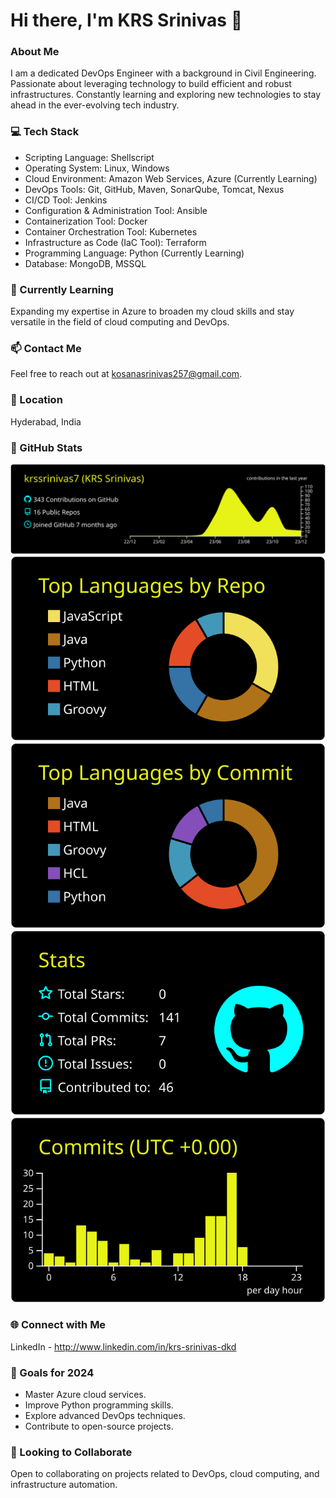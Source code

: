 # Hi there, I'm KRS Srinivas 👋

### About Me
I am a dedicated DevOps Engineer with a background in Civil Engineering. Passionate about leveraging technology to build efficient and robust infrastructures. Constantly learning and exploring new technologies to stay ahead in the ever-evolving tech industry.

### 💻 Tech Stack
- Scripting Language: Shellscript
- Operating System: Linux, Windows
- Cloud Environment: Amazon Web Services, Azure (Currently Learning)
- DevOps Tools: Git, GitHub, Maven, SonarQube, Tomcat, Nexus
- CI/CD Tool: Jenkins
- Configuration & Administration Tool: Ansible
- Containerization Tool: Docker
- Container Orchestration Tool: Kubernetes
- Infrastructure as Code (IaC Tool): Terraform
- Programming Language: Python (Currently Learning)
- Database: MongoDB, MSSQL

### 🌱 Currently Learning
Expanding my expertise in Azure to broaden my cloud skills and stay versatile in the field of cloud computing and DevOps.

### 📫 Contact Me
Feel free to reach out at kosanasrinivas257@gmail.com.

### 📍 Location
Hyderabad, India

### 🚀 GitHub Stats

[![](https://raw.githubusercontent.com/krssrinivas7/ThickBlack/master/profile-summary-card-output/highcontrast/0-profile-details.svg)](https://github.com/vn7n24fzkq/github-profile-summary-cards)
[![](https://raw.githubusercontent.com/krssrinivas7/ThickBlack/master/profile-summary-card-output/highcontrast/1-repos-per-language.svg)](https://github.com/vn7n24fzkq/github-profile-summary-cards) [![](https://raw.githubusercontent.com/krssrinivas7/ThickBlack/master/profile-summary-card-output/highcontrast/2-most-commit-language.svg)](https://github.com/vn7n24fzkq/github-profile-summary-cards)
[![](https://raw.githubusercontent.com/krssrinivas7/ThickBlack/master/profile-summary-card-output/highcontrast/3-stats.svg)](https://github.com/vn7n24fzkq/github-profile-summary-cards) [![](https://raw.githubusercontent.com/krssrinivas7/ThickBlack/master/profile-summary-card-output/highcontrast/4-productive-time.svg)](https://github.com/vn7n24fzkq/github-profile-summary-cards)



### 🌐 Connect with Me

LinkedIn - http://www.linkedin.com/in/krs-srinivas-dkd


### 🎯 Goals for 2024
- Master Azure cloud services.
- Improve Python programming skills.
- Explore advanced DevOps techniques.
- Contribute to open-source projects.

### 🤝 Looking to Collaborate
Open to collaborating on projects related to DevOps, cloud computing, and infrastructure automation.
